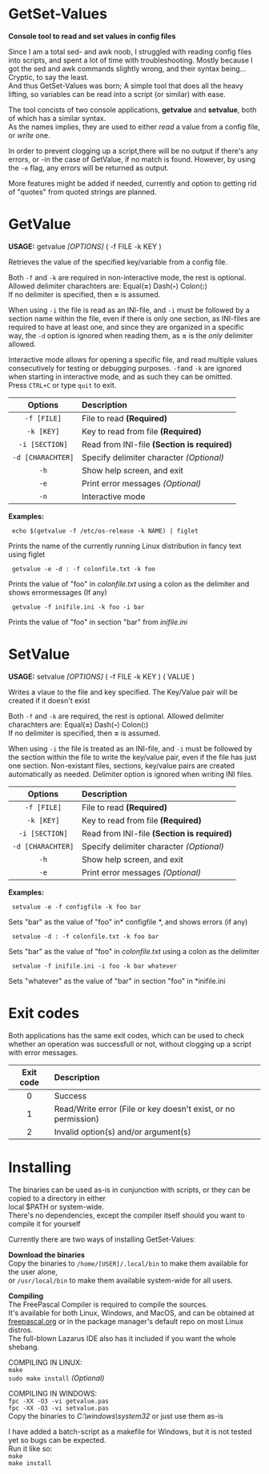 # GetSet-Values
**Console tool to read and set values in config files**

Since I am a total sed- and awk noob, I struggled with reading config files into scripts, and spent a lot of time with troubleshooting.
Mostly because I got the sed and awk commands slightly wrong, and their syntax being... Cryptic, to say the least.    
And thus GetSet-Values was born; A simple tool that does all the heavy lifting, so variables can be read into a script (or similar) with ease.

The tool concists of two console applications, **getvalue** and **setvalue**,
both of which has a similar syntax.     
As the names implies, they are used to either *read* a value from a config file, or *write* one.

In order to prevent clogging up a script,there will be no output if there's any errors, 
or -in the case of GetValue, if no match is found.
However, by using the `-e` flag, any errors will be returned as output.

More features might be added if needed, currently and option to getting rid of "quotes" from quoted strings are planned.




# GetValue
**USAGE:** getvalue *[OPTIONS]*   ( -f FILE  -k KEY )

Retrieves the value of the specified key/variable from a config file.

Both `-f` and `-k` are required in non-interactive mode, the rest is optional.
Allowed delimiter charachters are: Equal(**=**) Dash(**-**) Colon(**:**)      
If no delimiter is specified, then **=** is assumed.

When using `-i` the file is read as an INI-file, and `-i` must be followed by a section name within the file, 
even if there is only one section, as INI-files are required to have at least one,
and since they are organized in a specific way, the `-d` option is ignored when reading them, 
as **=** is the *only* delimiter allowed.

Interactive mode allows for opening a specific file, and read multiple values consecutively for testing or debugging purposes.
`-f`and `-k` are ignored when starting in interactive mode, and as such they can be omitted.     
Press `CTRL+C` or type `quit` to exit.

| Options | Description |
| :---: | :--- |
| `-f [FILE]`| File to read **(Required)** |
| `-k [KEY]`| Key to read from file **(Required)** |
| `-i [SECTION]` | Read from INI-file **(Section is required)** |
| `-d [CHARACHTER]` | Specify delimiter character *(Optional)* |
| `-h` | Show help screen, and exit |
| `-e` | Print error messages *(Optional)* |
| `-n` | Interactive mode |

**Examples:**  

     echo $(getvalue -f /etc/os-release -k NAME) | figlet
  Prints the name of the currently running Linux distribution in fancy text using figlet

     getvalue -e -d : -f colonfile.txt -k foo
  Prints the value of "foo" in *colonfile.txt* using a colon as the delimiter and shows errormessages (If any)

     getvalue -f inifile.ini -k foo -i bar
  Prints the value of "foo" in section "bar" from *inifile.ini*





# SetValue

**USAGE:** setvalue *[OPTIONS]*   ( -f FILE  -k KEY ) ( VALUE )

Writes a vlaue to the file and key specified. The Key/Value pair will be created if it doesn't exist

Both `-f` and `-k` are required, the rest is optional.
Allowed delimiter charachters are: Equal(**=**) Dash(**-**) Colon(**:**)     
If no delimiter is specified, then **=** is assumed.

When using `-i` the file is treated as an INI-file, and `-i` must be followed by the section within the file
to write the key/value pair, even if the file has just one section.
Non-existant files, sections, key/value pairs are created automatically as needed.
Delimiter option is ignored when writing INI files.

| Options | Description |
| :---: | :--- |
| `-f [FILE]`| File to read **(Required)** |
| `-k [KEY]`| Key to read from file **(Required)** |
| `-i [SECTION]` | Read from INI-file **(Section is required)** |
| `-d [CHARACHTER]` | Specify delimiter character *(Optional)* |
| `-h` | Show help screen, and exit |
| `-e` | Print error messages *(Optional)* |

**Examples:**  

     setvalue -e -f configfile -k foo bar                                     
  Sets "bar" as the value of "foo" in* configfile *, and shows errors (if any)

     setvalue -d : -f colonfile.txt -k foo bar                                
  Sets "bar" as the value of "foo" in *colonfile.txt* using a colon as the delimiter

     setvalue -f inifile.ini -i foo -k bar whatever                           
  Sets "whatever" as the value of "bar" in section "foo" in *inifile.ini


# Exit codes

 Both applications has the same exit codes, which can be used to check whether an operation was
 successfull or not, without clogging up a script with error messages.  
  
  | Exit code | Description       |
  |:---------:|:------------------|
  | 0         | Success           |
  | 1         | Read/Write error (File or key doesn't exist, or no permission)  |
  | 2         | Invalid option(s) and/or argument(s)|
  
  
# Installing

The binaries can be used as-is in cunjunction with scripts, or they can be copied to a directory in either     
local $PATH or system-wide.     
There's no dependencies, except the compiler itself should you want to compile it for yourself

Currently there are two ways of installing GetSet-Values:    

**Download the binaries**    
Copy the binaries to `/home/[USER]/.local/bin` to make them available for the user alone,     
or `/usr/local/bin` to make them available system-wide for all users.      

**Compiling**      
The FreePascal Compiler is required to compile the sources.      
It's available for both Linux, Windows, and MacOS, and can be obtained at [freepascal.org](https://www.freepascal.org/download.html)
or in the package manager's default repo on most Linux distros.      
The full-blown Lazarus IDE also has it included if you want the whole shebang.     

 COMPILING IN LINUX:    
 `make`    
 `sudo make install` *(Optional)*       
 
 
 COMPILING IN WINDOWS:       
 `fpc -XX -O3 -vi getvalue.pas`     
 `fpc -XX -O3 -vi setvalue.pas`      
 Copy the binaries to *C:\windows\system32* or just use them as-is     
      
 I have added a batch-script as a makefile for Windows, but it is not tested yet so bugs can be expected.    
 Run it like so:     
 `make`    
 `make install`
  
 
  
